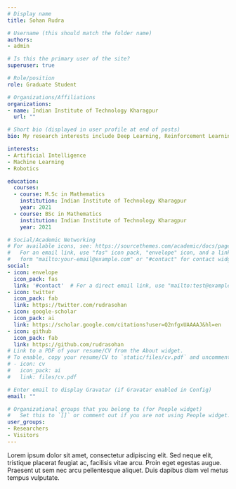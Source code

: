 ```yaml
---
# Display name
title: Sohan Rudra

# Username (this should match the folder name)
authors:
- admin

# Is this the primary user of the site?
superuser: true

# Role/position
role: Graduate Student

# Organizations/Affiliations
organizations:
- name: Indian Institute of Technology Kharagpur
  url: ""

# Short bio (displayed in user profile at end of posts)
bio: My research interests include Deep Learning, Reinforcement Learning, Robotics .

interests:
- Artificial Intelligence
- Machine Learning
- Robotics

education:
  courses:
  - course: M.Sc in Mathematics
    institution: Indian Institute of Technology Kharagpur
    year: 2021
  - course: BSc in Mathematics
    institution: Indian Institute of Technology Kharagpur
    year: 2021

# Social/Academic Networking
# For available icons, see: https://sourcethemes.com/academic/docs/page-builder/#icons
#   For an email link, use "fas" icon pack, "envelope" icon, and a link in the
#   form "mailto:your-email@example.com" or "#contact" for contact widget.
social:
- icon: envelope
  icon_pack: fas
  link: '#contact'  # For a direct email link, use "mailto:test@example.org".
- icon: twitter
  icon_pack: fab
  link: https://twitter.com/rudrasohan
- icon: google-scholar
  icon_pack: ai
  link: https://scholar.google.com/citations?user=Q2nfgxUAAAAJ&hl=en
- icon: github
  icon_pack: fab
  link: https://github.com/rudrasohan
# Link to a PDF of your resume/CV from the About widget.
# To enable, copy your resume/CV to `static/files/cv.pdf` and uncomment the lines below.
# - icon: cv
#   icon_pack: ai
#   link: files/cv.pdf

# Enter email to display Gravatar (if Gravatar enabled in Config)
email: ""

# Organizational groups that you belong to (for People widget)
#   Set this to `[]` or comment out if you are not using People widget.
user_groups:
- Researchers
- Visitors
---
```


Lorem ipsum dolor sit amet, consectetur adipiscing elit. Sed neque elit, tristique placerat feugiat ac, facilisis vitae arcu. Proin eget egestas augue. Praesent ut sem nec arcu pellentesque aliquet. Duis dapibus diam vel metus tempus vulputate.
